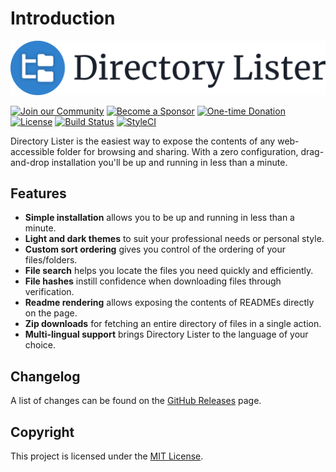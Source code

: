# Introduction

![Directory Lister](.gitbook/assets/directory-lister.svg)

 [![Join our Community](https://img.shields.io/badge/Join_the-Community-7b16ff.svg?style=for-the-badge)](https://github.com/DirectoryLister/DirectoryLister/discussions) [![Become a Sponsor](https://img.shields.io/badge/Become_a-Sponsor-cc4195.svg?style=for-the-badge)](https://github.com/users/PHLAK/sponsorship) [![One-time Donation](https://img.shields.io/badge/Make_a-Donation-006bb6.svg?style=for-the-badge)](https://paypal.me/ChrisKankiewicz)  
 [![License](https://img.shields.io/github/license/DirectoryLister/DirectoryLister?style=flat-square)](https://github.com/DirectoryLister/DirectoryLister/blob/master/LICENSE) [![Build Status](https://img.shields.io/travis/com/DirectoryLister/DirectoryLister/master?style=flat-square)](https://travis-ci.com/DirectoryLister/DirectoryLister) [![StyleCI](https://styleci.io/repos/1375774/shield?branch=master)](https://styleci.io/repos/1375774)

Directory Lister is the easiest way to expose the contents of any web-accessible folder for browsing and sharing. With a zero configuration, drag-and-drop installation you'll be up and running in less than a minute.

## Features

* **Simple installation** allows you to be up and running in less than a minute.
* **Light and dark themes** to suit your professional needs or personal style.
* **Custom sort ordering** gives you control of the ordering of your files/folders.
* **File search** helps you locate the files you need quickly and efficiently.
* **File hashes** instill confidence when downloading files through verification.
* **Readme rendering** allows exposing the contents of READMEs directly on the page.
* **Zip downloads** for fetching an entire directory of files in a single action.
* **Multi-lingual support** brings Directory Lister to the language of your choice.

## Changelog

A list of changes can be found on the [GitHub Releases](https://github.com/DirectoryLister/DirectoryLister/releases) page.

## Copyright

This project is licensed under the [MIT License](https://github.com/DirectoryLister/DirectoryLister/blob/master/LICENSE).

